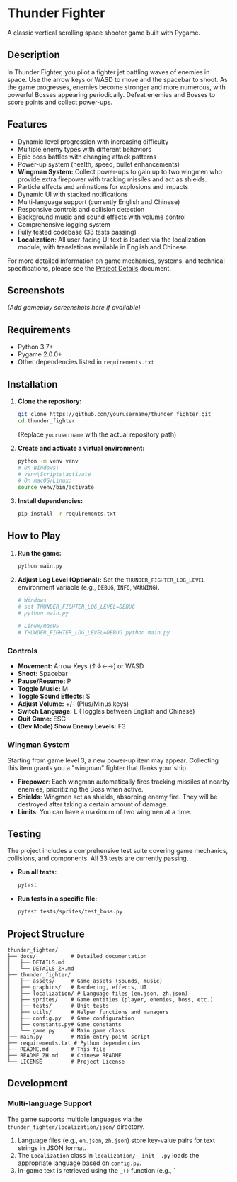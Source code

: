 # Thunder Fighter

A classic vertical scrolling space shooter game built with Pygame.

## Description

In Thunder Fighter, you pilot a fighter jet battling waves of enemies in space. Use the arrow keys or WASD to move and the spacebar to shoot. As the game progresses, enemies become stronger and more numerous, with powerful Bosses appearing periodically. Defeat enemies and Bosses to score points and collect power-ups.

## Features

- Dynamic level progression with increasing difficulty
- Multiple enemy types with different behaviors
- Epic boss battles with changing attack patterns
- Power-up system (health, speed, bullet enhancements)
- **Wingman System:** Collect power-ups to gain up to two wingmen who provide extra firepower with tracking missiles and act as shields.
- Particle effects and animations for explosions and impacts
- Dynamic UI with stacked notifications
- Multi-language support (currently English and Chinese)
- Responsive controls and collision detection
- Background music and sound effects with volume control
- Comprehensive logging system
- Fully tested codebase (33 tests passing)
- **Localization**: All user-facing UI text is loaded via the localization module, with translations available in English and Chinese.

For more detailed information on game mechanics, systems, and technical specifications, please see the [Project Details](./docs/DETAILS.md) document.

## Screenshots

_(Add gameplay screenshots here if available)_ 
<!-- ![Gameplay Screenshot](screenshots/gameplay.png) -->

## Requirements

- Python 3.7+
- Pygame 2.0.0+
- Other dependencies listed in `requirements.txt`

## Installation

1.  **Clone the repository:**
    ```bash
    git clone https://github.com/yourusername/thunder_fighter.git
    cd thunder_fighter
    ```
    (Replace `yourusername` with the actual repository path)

2.  **Create and activate a virtual environment:**
    ```bash
    python -m venv venv
    # On Windows:
    # venv\Scripts\activate
    # On macOS/Linux:
    source venv/bin/activate
    ```

3.  **Install dependencies:**
    ```bash
    pip install -r requirements.txt
    ```

## How to Play

1.  **Run the game:**
    ```bash
    python main.py
    ```

2.  **Adjust Log Level (Optional):**
    Set the `THUNDER_FIGHTER_LOG_LEVEL` environment variable (e.g., `DEBUG`, `INFO`, `WARNING`).
    ```bash
    # Windows
    # set THUNDER_FIGHTER_LOG_LEVEL=DEBUG
    # python main.py
    
    # Linux/macOS
    # THUNDER_FIGHTER_LOG_LEVEL=DEBUG python main.py
    ```

### Controls

-   **Movement:** Arrow Keys (↑↓←→) or WASD
-   **Shoot:** Spacebar
-   **Pause/Resume:** P
-   **Toggle Music:** M
-   **Toggle Sound Effects:** S
-   **Adjust Volume:** +/- (Plus/Minus keys)
-   **Switch Language:** L (Toggles between English and Chinese)
-   **Quit Game:** ESC
-   **(Dev Mode) Show Enemy Levels:** F3

### Wingman System

Starting from game level 3, a new power-up item may appear. Collecting this item grants you a "wingman" fighter that flanks your ship.

-   **Firepower**: Each wingman automatically fires tracking missiles at nearby enemies, prioritizing the Boss when active.
-   **Shields**: Wingmen act as shields, absorbing enemy fire. They will be destroyed after taking a certain amount of damage.
-   **Limits**: You can have a maximum of two wingmen at a time.

## Testing

The project includes a comprehensive test suite covering game mechanics, collisions, and components. All 33 tests are currently passing.

-   **Run all tests:**
    ```bash
    pytest
    ```

-   **Run tests in a specific file:**
    ```bash
    pytest tests/sprites/test_boss.py
    ```

## Project Structure

```
thunder_fighter/
├── docs/           # Detailed documentation
│   ├── DETAILS.md
│   └── DETAILS_ZH.md
├── thunder_fighter/
│   ├── assets/     # Game assets (sounds, music)
│   ├── graphics/   # Rendering, effects, UI
│   ├── localization/ # Language files (en.json, zh.json)
│   ├── sprites/    # Game entities (player, enemies, boss, etc.)
│   ├── tests/      # Unit tests
│   ├── utils/      # Helper functions and managers
│   ├── config.py   # Game configuration
│   ├── constants.py# Game constants
│   └── game.py     # Main game class
├── main.py         # Main entry point script
├── requirements.txt # Python dependencies
├── README.md       # This file
├── README_ZH.md    # Chinese README
└── LICENSE         # Project License
```

## Development

### Multi-language Support

The game supports multiple languages via the `thunder_fighter/localization/json/` directory.

1.  Language files (e.g., `en.json`, `zh.json`) store key-value pairs for text strings in JSON format.
2.  The `Localization` class in `localization/__init__.py` loads the appropriate language based on `config.py`.
3.  In-game text is retrieved using the `_()` function (e.g., `